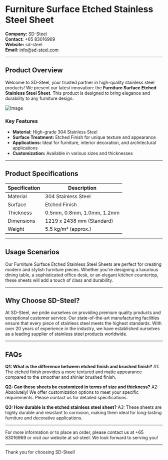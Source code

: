 # Furniture Surface Etched Stainless Steel Sheet

**Company:** SD-Steel  
**Contact:** +65 83016969  
**Website:**  sd-steel  
**Email:** info@sd-steel.com  

---

## Product Overview

Welcome to SD-Steel, your trusted partner in high-quality stainless steel products! We present our latest innovation: the **Furniture Surface Etched Stainless Steel Sheet**. This product is designed to bring elegance and durability to any furniture design.

![Image](https://github.com/user-attachments/assets/2567258e-e124-4816-932d-1809bd27ef0b)

### Key Features
- **Material:** High-grade 304 Stainless Steel
- **Surface Treatment:** Etched Finish for unique texture and appearance
- **Applications:** Ideal for furniture, interior decoration, and architectural applications
- **Customization:** Available in various sizes and thicknesses

---

## Product Specifications

| Specification | Description |
|---------------|-------------|
| Material      | 304 Stainless Steel |
| Surface       | Etched Finish |
| Thickness     | 0.5mm, 0.8mm, 1.0mm, 1.2mm |
| Dimensions    | 1219 x 2438 mm (Standard) |
| Weight        | 5.5 kg/m² (approx.) |

---

## Usage Scenarios

Our Furniture Surface Etched Stainless Steel Sheets are perfect for creating modern and stylish furniture pieces. Whether you're designing a luxurious dining table, a sophisticated office desk, or an elegant kitchen countertop, these sheets will add a touch of class and durability.

---

## Why Choose SD-Steel?

At SD-Steel, we pride ourselves on providing premium quality products and exceptional customer service. Our state-of-the-art manufacturing facilities ensure that every piece of stainless steel meets the highest standards. With over 20 years of experience in the industry, we have established ourselves as a leading supplier of stainless steel products worldwide.

---

## FAQs

**Q1: What is the difference between etched finish and brushed finish?**
A1: The etched finish provides a more textured and matte appearance compared to the smoother and shinier brushed finish.

**Q2: Can these sheets be customized in terms of size and thickness?**
A2: Absolutely! We offer customization options to meet your specific requirements. Please contact us for detailed specifications.

**Q3: How durable is the etched stainless steel sheet?**
A3: These sheets are highly durable and resistant to corrosion, making them ideal for long-lasting furniture and decorative applications.

---

For more information or to place an order, please contact us at +65 83016969 or visit our website at  sd-steel. We look forward to serving you!

---

Thank you for choosing SD-Steel!